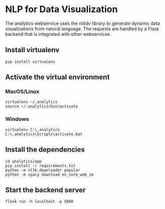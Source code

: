 # NLP for Data Visualization

The analytics webservice uses the nl4dv library to generate dynamic data visualizations from natural language. The requests are handled by a Flask backend that is integrated with other webservices.

## Install virtualenv
```
pip install virtualenv
```

## Activate the virtual environment
### MacOS/Linux
```
virtualenv ~/.analytics
source ~/.analytics/bin/activate
```
### Windows
```
virtualenv C:\.analytics
C:\.analytics\Scripts\activate.bat
```

## Install the dependencies
```
cd analytics/app
pip install -r requirements.txt
python -m nltk.downloader popular
python -m spacy download en_core_web_sm
```

## Start the backend server
```
flask run -h localhost -p 5000
```
